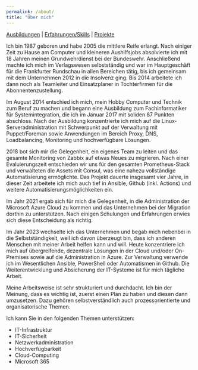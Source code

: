```yaml
---
permalink: /about/
title: "Über mich"
---
```

<p><a class="btn btn--primary" href="/about/education/" target="_self">Ausbildungen</a> |
 <a class="btn btn--primary" href="/about/skills/" target="_self">Erfahrungen/Skills</a> |
 <a class="btn btn--primary" href="/about/projects/" target="_self">Projekte</a></p>

Ich bin 1987 geboren und habe 2005 die mittlere Reife erlangt. Nach einiger Zeit zu Hause am Computer und kleineren Aushilfsjobs absolvierte ich mit 18 Jahren meinen Grundwehrdienst bei der Bundeswehr. Anschließend machte ich mich im Verlagswesen selbstständig und war im Hauptgeschäft für die Frankfurter Rundschau in allen Bereichen tätig, bis ich gemeinsam mit dem Unternehmen 2012 in die Insolvenz ging. Bis 2014 arbeitete ich dann noch als Teamleiter und Einsatzplaner in Tochterfirmen für die Abonnentenzustellung.

Im August 2014 entschied ich mich, mein Hobby Computer und Technik zum Beruf zu machen und begann eine Ausbildung zum Fachinformatiker für Systemintegration, die ich im Januar 2017 mit soliden 87 Punkten abschloss. Nach der Ausbildung konzentrierte ich mich auf die Linux-Serveradministration mit Schwerpunkt auf der Verwaltung mit Puppet/Foreman sowie Anwendungen im Bereich Proxy, DNS, Loadbalancing, Monitoring und hochverfügbare Lösungen.

2018 bot sich mir die Gelegenheit, ein eigenes Team zu leiten und das gesamte Monitoring von Zabbix auf etwas Neues zu migrieren. Nach einer Evaluierungszeit entschieden wir uns für den gesamten Prometheus-Stack und verwalteten die Assets mit Consul, was eine nahezu vollständige Automatisierung ermöglichte. Das Projekt dauerte insgesamt vier Jahre, in dieser Zeit arbeitete ich mich auch tief in Ansible, Github (inkl. Actions) und weitere Automatisierungsmöglichkeiten ein.

Im Jahr 2021 ergab sich für mich die Gelegenheit, in die Administration der Microsoft Azure Cloud zu kommen und das Unternehmen bei der Migration dorthin zu unterstützen. Nach einigen Schulungen und Erfahrungen erwies sich diese Entscheidung als richtig.

Im Jahr 2023 wechselte ich das Unternehmen und begab mich nebenbei in die Selbstständigkeit, weil ich davon überzeugt bin, dass ich anderen Menschen mit meiner Arbeit helfen kann und will. Heute konzentriere ich mich auf übergreifende, dezentrale Lösungen in der Cloud und/oder On-Premises sowie auf die Administration in Azure. Zur Verwaltung verwende ich im Wesentlichen Ansible, PowerShell oder Automatismen in Github. Die Weiterentwicklung und Absicherung der IT-Systeme ist für mich tägliche Arbeit.

Meine Arbeitsweise ist sehr strukturiert und durchdacht. Ich bin der Meinung, dass es wichtig ist, zuerst einen Plan zu haben und diesen dann umzusetzen. Dazu gehören selbstverständlich auch prozessorientierte und organisatorische Themen.

Ich kann Sie in den folgenden Themen unterstützen:
* IT-Infrastruktur
* IT-Sicherheit
* Netzwerkadministration
* Hochverfügbarkeit
* Cloud-Computing
* Microsoft 365